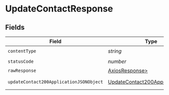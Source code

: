# UpdateContactResponse


## Fields

| Field                                                                                         | Type                                                                                          | Required                                                                                      | Description                                                                                   |
| --------------------------------------------------------------------------------------------- | --------------------------------------------------------------------------------------------- | --------------------------------------------------------------------------------------------- | --------------------------------------------------------------------------------------------- |
| `contentType`                                                                                 | *string*                                                                                      | :heavy_check_mark:                                                                            | N/A                                                                                           |
| `statusCode`                                                                                  | *number*                                                                                      | :heavy_check_mark:                                                                            | N/A                                                                                           |
| `rawResponse`                                                                                 | [AxiosResponse>](https://axios-http.com/docs/res_schema)                                      | :heavy_minus_sign:                                                                            | N/A                                                                                           |
| `updateContact200ApplicationJSONObject`                                                       | [UpdateContact200ApplicationJSON](../../models/operations/updatecontact200applicationjson.md) | :heavy_minus_sign:                                                                            | Contact updated                                                                               |